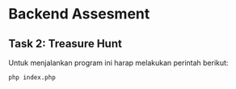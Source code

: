 # Backend Assesment

## Task 2: Treasure Hunt

Untuk menjalankan program ini harap melakukan perintah berikut:

```bash
php index.php
```

